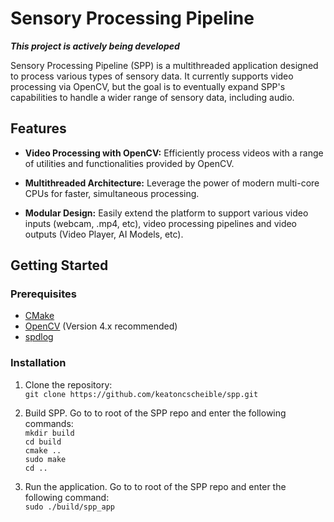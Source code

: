 # Sensory Processing Pipeline

***This project is actively being developed***

Sensory Processing Pipeline (SPP) is a multithreaded application designed to process various types of sensory data. It currently supports video processing via OpenCV, but the goal is to eventually expand SPP's capabilities to handle a wider range of sensory data, including   audio.


## Features

- **Video Processing with OpenCV:** Efficiently process videos with a range of utilities and functionalities provided by OpenCV.

- **Multithreaded Architecture:** Leverage the power of modern multi-core CPUs for faster, simultaneous processing.

- **Modular Design:** Easily extend the platform to support various video inputs (webcam, .mp4, etc), video processing pipelines and video outputs (Video Player, AI Models, etc).

## Getting Started

### Prerequisites

- [CMake](https://cmake.org/)
- [OpenCV](https://opencv.org/releases/) (Version 4.x recommended)
- [spdlog](https://github.com/gabime/spdlog) 

### Installation

1. Clone the repository:<br>
`git clone https://github.com/keatoncscheible/spp.git`

1. Build SPP. Go to to root of the SPP repo and enter the following commands:<br>
`mkdir build`<br>
`cd build`<br>
`cmake ..`<br>
`sudo make`<br>
`cd ..`<br>

1. Run the application. Go to to root of the SPP repo and enter the following command:<br>
`sudo ./build/spp_app`

